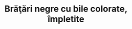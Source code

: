 ---
layout: post
title: "Brăţări negre cu bile colorate, împletite"
description: "Brăţări negre cu bile colorate, împletite."
img: "/assets/img/bratari-cu-bile-colorate-impletite-1.jpg"
img2: "/assets/img/bratari-cu-bile-colorate-impletite-2.jpg"
colors: "diverse"
price: "Stoc indisponibil (7 RON /buc)"
vertical: true
---